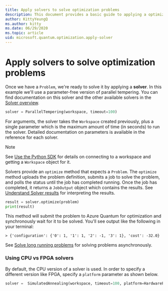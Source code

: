 ```yaml
---
title: Apply solvers to solve optimization problems
description: This document provides a basic guide to applying a optimization solver in Azure Quantum using Python.
author: KittyYeungQ
ms.author: kitty
ms.date: 06/29/2020
ms.topic: article
uid: microsoft.quantum.optimization.apply-solver
---
```


# Apply solvers to solve optimization problems

Once we have a `Problem`, we're ready to solve it by applying a **solver**. In this example we'll use a parameter-free version of parallel tempering. You can find documentation on this solver and the other available solvers in the [Solver overview](xref:microsoft.quantum.optimization.solver-overview).

```py
solver = ParallelTempering(workspace, timeout=100)
```

For arguments, the solver takes the `Workspace` created previously, plus a single parameter which is the maximum amount of time (in seconds) to run the solver. Detailed documentation on parameters is available in the reference for each solver.

> [!NOTE]
> See [Use the Python SDK](xref:microsoft.quantum.optimization.python-sdk) for details on connecting to a workspace and getting a `Workspace` object for it.

Solvers provide an `optimize` method that expects a `Problem`. The `optimize` method uploads the problem definition, submits a job to solve the problem, and polls the status until the job has completed running. Once the job has completed, it returns a `JobOutput` object which contains the results. See [Understand Solver results](xref:microsoft.quantum.optimization.understand-solver-results) for interpreting the results.

```py
result = solver.optimize(problem)
print(result)
```

This method will submit the problem to Azure Quantum for optimization and synchronously wait for it to be solved. You'll see output like the following in your terminal:

```output
> {'configuration': {'0': 1, '1': 1, '2': -1, '3': 1}, 'cost': -32.0}
```

See [Solve long running problems](xref:microsoft.quantum.optimization.solve-long-running-problems) for solving problems asynchronously.

### Using CPU vs FPGA solvers

By default, the CPU version of a solver is used. In order to specify a different version like FPGA, specify a `platform` parameter as shown below.

```py
solver =  SimulatedAnnealing(workspace, timeout=100, platform=HardwarePlatform.FPGA)
```
